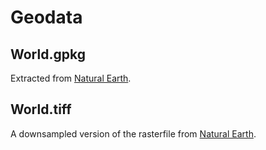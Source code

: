 # Geodata

## World.gpkg

Extracted from [Natural Earth](https://www.naturalearthdata.com/).

## World.tiff

A downsampled version of the rasterfile from [Natural Earth](https://www.naturalearthdata.com/).
